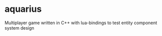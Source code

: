 # aquarius
Multiplayer game written in C++ with lua-bindings to test entity component system design
